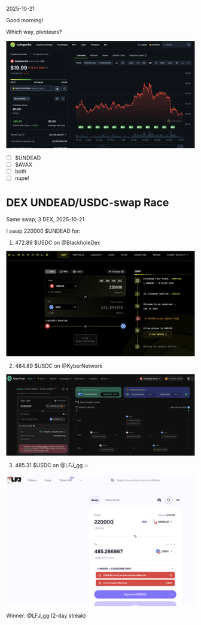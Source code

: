 2025-10-21

Good morning!

Which way, pivoteurs?

![$UNDEAD price-chart](imgs/01a-undead.png)
![$AVAX price-chart](imgs/01b-avax.png)

- [ ] $UNDEAD
- [ ] $AVAX
- [ ] both
- [ ] nupe!

# DEX UNDEAD/USDC-swap Race 

Same swap; 3 DEX, 2025-10-21 

I swap 220000 $UNDEAD for: 

1. 472.89 $USDC on @BlackholeDex 

![UNDEAD/USDC swap on Blackhole](imgs/02a-blackhole.png) 

2. 484.89 $USDC on @KyberNetwork 

![UNDEAD/USDC swap on Kyber](imgs/02b-kyber.png) 

3. 485.31 $USDC on @LFJ_gg 💥 

![UNDEAD/USDC swap on LFJ](imgs/02c-lfj.png) 


Winner: @LFJ_gg (2-day streak) 

